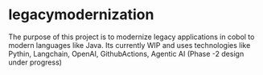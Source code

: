 # legacymodernization
The purpose of this project is to  modernize legacy applications in cobol to modern languages like Java.
Its currently WIP and uses technologies like Pythin, Langchain, OpenAI, GithubActions, Agentic AI (Phase -2 design under progress)

